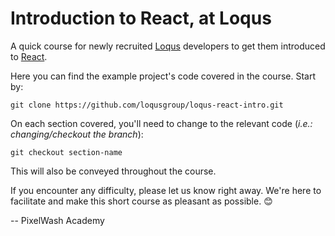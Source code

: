 # Introduction to React, at Loqus

A quick course for newly recruited [Loqus](http://www.loqusgroup.com/) developers to get them introduced to [React](https://reactjs.org/).

Here you can find the example project's code covered in the course. Start by:

`git clone https://github.com/loqusgroup/loqus-react-intro.git`

On each section covered, you'll need to change to the relevant code (*i.e.: changing/checkout the branch*):

`git checkout section-name`

This will also be conveyed throughout the course.

If you encounter any difficulty, please let us know right away. We're here to facilitate and make this short course as pleasant as possible. 😊

-- PixelWash Academy
